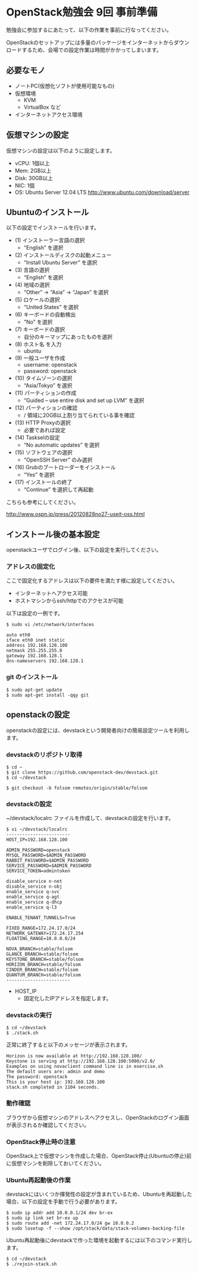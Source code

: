 # OpenStack勉強会 9回 事前準備

勉強会に参加するにあたって、以下の作業を事前に行なってください。

OpenStackのセットアップには多量のパッケージをインターネットからダウンロードするため、会場での設定作業は時間がかかってしまいます。

## 必要なモノ

* ノートPC(仮想化ソフトが使用可能なもの)
* 仮想環境
    * KVM
    * VirtualBox など
* インターネットアクセス環境

## 仮想マシンの設定

仮想マシンの設定は以下のように設定します。

* vCPU: 1個以上
* Mem:  2GB以上
* Disk: 30GB以上
* NIC:  1個
* OS:   Ubuntu Server 12.04 LTS http://www.ubuntu.com/download/server

## Ubuntuのインストール

以下の設定でインストールを行います。

* (1) インストーラー言語の選択
    * “English” を選択
* (2) インストールディスクの起動メニュー
    * “Install Ubuntu Server” を選択
* (3) 言語の選択
    * “English” を選択
* (4) 地域の選択
    * “Other” → “Asia” → “Japan” を選択
* (5) ロケールの選択
    * “United States” を選択
* (6) キーボードの自動検出
    * ”No” を選択
* (7) キーボードの選択
    * 自分のキーマップにあったものを選択
* (8) ホスト名 を入力
    * ubuntu
* (9) 一般ユーザを作成
    * username: openstack
    * password: openstack
* (10) タイムゾーンの選択
    * “Asia/Tokyo” を選択
* (11) パーティションの作成
    * “Guided – use entire disk and set up LVM” を選択
* (12) パーティションの確認
    * / 領域に20GB以上割り当てられている事を確認
* (13) HTTP Proxyの選択
    * 必要であれば設定
* (14) Taskselの設定
    * “No automatic updates” を選択
* (15) ソフトウェアの選択
    * “OpenSSH Server” のみ選択
* (16) Grubのブートローダーをインストール
    * “Yes” を選択
* (17) インストールの終了
    * “Continue” を選択して再起動

こちらも参考にしてください。

http://www.ospn.jp/press/20120828no27-useit-oss.html

## インストール後の基本設定

openstackユーザでログイン後、以下の設定を実行してください。

### アドレスの固定化

ここで固定化するアドレスは以下の要件を満たす様に設定してください。
* インターネットへアクセス可能
* ホストマシンからssh/httpでのアクセスが可能

以下は設定の一例です。

    $ sudo vi /etc/network/interfaces

    auto eth0
    iface eth0 inet static
    address 192.168.128.100
    netmask 255.255.255.0
    gateway 192.168.128.1
    dns-nameservers 192.168.128.1

### git のインストール

    $ sudo apt-get update
    $ sudo apt-get install -qqy git

## openstackの設定

openstackの設定には、devstackという開発者向けの簡易設定ツールを利用します。

### devstackのリポジトリ取得

    $ cd ~
    $ git clone https://github.com/openstack-dev/devstack.git
    $ cd ~/devstack

    $ git checkout -b folsom remotes/origin/stable/folsom

### devstackの設定

~/devstack/localrc ファイルを作成して、devstackの設定を行います。

    $ vi ~/devstack/localrc
    ------------------------
    HOST_IP=192.168.128.100

    ADMIN_PASSWORD=openstack
    MYSQL_PASSWORD=$ADMIN_PASSWORD
    RABBIT_PASSWORD=$ADMIN_PASSWORD
    SERVICE_PASSWORD=$ADMIN_PASSWORD
    SERVICE_TOKEN=admintoken

    disable_service n-net
    disable_service n-obj
    enable_service q-svc
    enable_service q-agt
    enable_service q-dhcp
    enable_service q-l3

    ENABLE_TENANT_TUNNELS=True

    FIXED_RANGE=172.24.17.0/24
    NETWORK_GATEWAY=172.24.17.254
    FLOATING_RANGE=10.0.0.0/24

    NOVA_BRANCH=stable/folsom
    GLANCE_BRANCH=stable/folsom
    KEYSTONE_BRANCH=stable/folsom
    HORIZON_BRANCH=stable/folsom
    CINDER_BRANCH=stable/folsom
    QUANTUM_BRANCH=stable/folsom
    ------------------------

* HOST_IP
    * 固定化したIPアドレスを指定します。


### devstackの実行

    $ cd ~/devstack
    $ ./stack.sh

正常に終了すると以下のメッセージが表示されます。

    Horizon is now available at http://192.168.128.100/
    Keystone is serving at http://192.168.128.100:5000/v2.0/
    Examples on using novaclient command line is in exercise.sh
    The default users are: admin and demo
    The password: openstack
    This is your host ip: 192.168.128.100
    stack.sh completed in 1104 seconds.

### 動作確認

ブラウザから仮想マシンのアドレスへアクセスし、OpenStackのログイン画面が表示されるか確認してください。

### OpenStack停止時の注意

OpenStack上で仮想マシンを作成した場合、OpenStack停止(Ubuntuの停止)前に仮想マシンを削除しておいてください。

### Ubuntu再起動後の作業

devstackにはいくつか揮発性の設定が含まれているため、Ubuntuを再起動した場合、以下の設定を手動で行う必要があります。

    $ sudo ip addr add 10.0.0.1/24 dev br-ex
    $ sudo ip link set br-ex up
    $ sudo route add -net 172.24.17.0/24 gw 10.0.0.2
    $ sudo losetup -f --show /opt/stack/data/stack-volumes-backing-file

Ubuntu再起動後にdevstackで作った環境を起動するには以下のコマンド実行します。

    $ cd ~/devstack
    $ ./rejoin-stack.sh

